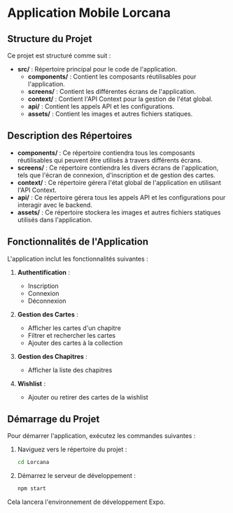 # Application Mobile Lorcana

## Structure du Projet

Ce projet est structuré comme suit :

- **src/** : Répertoire principal pour le code de l'application.
  - **components/** : Contient les composants réutilisables pour l'application.
  - **screens/** : Contient les différentes écrans de l'application.
  - **context/** : Contient l'API Context pour la gestion de l'état global.
  - **api/** : Contient les appels API et les configurations.
  - **assets/** : Contient les images et autres fichiers statiques.

## Description des Répertoires

- **components/** : Ce répertoire contiendra tous les composants réutilisables qui peuvent être utilisés à travers différents écrans.
- **screens/** : Ce répertoire contiendra les divers écrans de l'application, tels que l'écran de connexion, d'inscription et de gestion des cartes.
- **context/** : Ce répertoire gérera l'état global de l'application en utilisant l'API Context.
- **api/** : Ce répertoire gérera tous les appels API et les configurations pour interagir avec le backend.
- **assets/** : Ce répertoire stockera les images et autres fichiers statiques utilisés dans l'application.

## Fonctionnalités de l'Application

L'application inclut les fonctionnalités suivantes :
1. **Authentification** :
   - Inscription
   - Connexion
   - Déconnexion

2. **Gestion des Cartes** :
   - Afficher les cartes d'un chapitre
   - Filtrer et rechercher les cartes
   - Ajouter des cartes à la collection

3. **Gestion des Chapitres** :
   - Afficher la liste des chapitres

4. **Wishlist** :
   - Ajouter ou retirer des cartes de la wishlist

## Démarrage du Projet

Pour démarrer l'application, exécutez les commandes suivantes :

1. Naviguez vers le répertoire du projet :
   ```bash
   cd Lorcana
   ```

2. Démarrez le serveur de développement :
   ```bash
   npm start
   ```

Cela lancera l'environnement de développement Expo.

